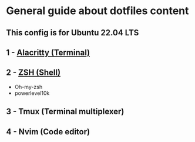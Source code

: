 # General guide about dotfiles content

This config is for Ubuntu 22.04 LTS
---

## 1 - [Alacritty (Terminal)](alacritty/alacritty.md)

## 2 - [ZSH (Shell)](zsh/zsh.md)
- Oh-my-zsh
- powerlevel10k

## 3 - Tmux (Terminal multiplexer)

## 4 - Nvim (Code editor)
